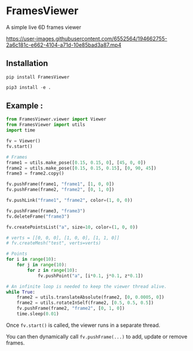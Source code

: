# FramesViewer 

A simple live 6D frames viewer

https://user-images.githubusercontent.com/6552564/194662755-2a6c181c-e662-4104-a71d-10e85bad3a87.mp4

## Installation
```console
pip install FramesViewer
```

```python
pip3 install -e .
```

## Example : 
```python
from FramesViewer.viewer import Viewer 
from FramesViewer import utils
import time

fv = Viewer()
fv.start()

# Frames
frame1 = utils.make_pose([0.15, 0.15, 0], [45, 0, 0])
frame2 = utils.make_pose([0.15, 0.15, 0.15], [0, 90, 45])
frame3 = frame2.copy()

fv.pushFrame(frame1, "frame1", [1, 0, 0])
fv.pushFrame(frame2, "frame2", [0, 1, 0])

fv.pushLink("frame1", "frame2", color=(1, 0, 0))

fv.pushFrame(frame3, "frame3")
fv.deleteFrame("frame3")

fv.createPointsList("a", size=10, color=(1, 0, 0))

# verts = [[0, 0, 0], [1, 0, 0], [1, 1, 0]]
# fv.createMesh("test", verts=verts)

# Points
for i in range(10):
    for j in range(10):
        for z in range(10):
            fv.pushPoint("a", [i*0.1, j*0.1, z*0.1])

# An infinite loop is needed to keep the viewer thread alive.
while True:
    frame2 = utils.translateAbsolute(frame2, [0, 0.0005, 0])
    frame2 = utils.rotateInSelf(frame2, [0.5, 0.5, 0.5])
    fv.pushFrame(frame2, "frame2", [0, 1, 0])
    time.sleep(0.01)

```

Once `fv.start()` is called, the viewer runs in a separate thread. 

You can then dynamically call `fv.pushFrame(...)` to add, update or remove frames.


